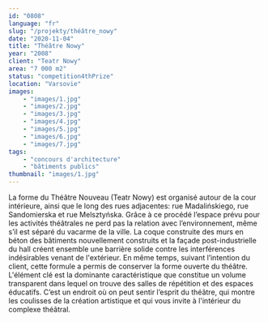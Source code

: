 ```yaml
---
id: "0808"
language: "fr"
slug: "/projekty/théâtre_nowy"
date: "2020-11-04"
title: "Théâtre Nowy"
year: "2008"
client: "Teatr Nowy"
area: "7 000 m2"
status: "competition4thPrize"
location: "Varsovie"
images: 
    - "images/1.jpg"
    - "images/2.jpg"
    - "images/3.jpg"
    - "images/4.jpg"    
    - "images/5.jpg"    
    - "images/6.jpg"    
    - "images/7.jpg"    
tags: 
    - "concours d'architecture"
    - "bâtiments publics"
thumbnail: "images/1.jpg"
---
```

La forme du Théâtre Nouveau (Teatr Nowy) est organisé autour de la cour intérieure, ainsi que le long des rues adjacentes: rue Madalińskiego, rue Sandomierska et rue Melsztyńska. Grâce à&nbsp;ce procédé l’espace prévu pour les activités théâtrales ne perd pas la relation avec l’environnement, même s’il est séparé du vacarme de la ville. La coque construite des murs en béton des bâtiments nouvellement construits et la façade post-industrielle du hall créent ensemble une barrière solide contre les interférences indésirables venant de l'extérieur. En même temps, suivant l’intention du client, cette formule a&nbsp;permis de conserver la forme ouverte du théâtre. L'élément clé est la dominante caractéristique que constitue un volume transparent dans lequel on trouve des salles de répétition et des espaces éducatifs. C’est un endroit où on peut sentir l’esprit du théâtre, qui montre les coulisses de la création artistique et qui vous invite à&nbsp;l'intérieur du complexe théâtral. 